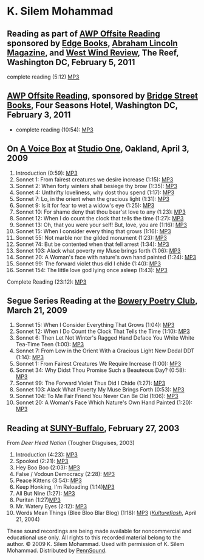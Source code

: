 K. Silem Mohammad
=================

Reading as part of [AWP Offsite Reading](http://writing.upenn.edu/pennsound/x/AWP-Offsite.php) sponsored by [Edge Books](http://www.aerialedge.com/), [Abraham Lincoln Magazine](http://abrahamlincolnmagazine.blogspot.com/), and [West Wind Review](http://westwindreview.blogspot.com/), The Reef, Washington DC, February 5, 2011
-------------------------------------------------------------------------------------------------------------------------------------------------------------------------------------------------------------------------------------------------------------------------------------------------------------------------------------

complete reading (5:12) [MP3](http://media.sas.upenn.edu/pennsound/authors/Mohammad/Mohammad-K-Selim_13_Complete-Reading_AWP-Off-Site_2-5-11.mp3)

[AWP Offsite Reading](http://writing.upenn.edu/pennsound/x/AWP-Offsite.php), sponsored by [Bridge Street Books](http://bridgestreetbooks.com/), Four Seasons Hotel, Washington DC, February 3, 2011
---------------------------------------------------------------------------------------------------------------------------------------------------------------------------------------------------

-   complete reading (10:54): [MP3](http://media.sas.upenn.edu/pennsound/groups/AWP-Off-Site/2-3-11/Mohammed-K-Silem_Complete-Reading_AWP-Off-Site_Washington-DC_2-3-11.mp3)

On [**A Voice Box**](A-Voice-Box.php) at [Studio One](http://andrewkenower.typepad.com/a_voice_box/2009/07/k-silem-mohhamad-studio-one-oakland-4309.html), Oakland, April 3, 2009
---------------------------------------------------------------------------------------------------------------------------------------------------------------------------------

1.  Introduction (0:59): [MP3](http://media.sas.upenn.edu/pennsound/authors/Mohammad/Studio-One/Mohammad-K-Silem_01_Introduction_Studio-One_Oakland_04-03-09.mp3)
2.  Sonnet 1: From fairest creatures we desire increase (1:15): [MP3](http://media.sas.upenn.edu/pennsound/authors/Mohammad/Studio-One/Mohammad-K-Silem_02_Sonnet-1_Studio-One_Oakland_04-03-09.mp3)
3.  Sonnet 2: When forty winters shall besiege thy brow (1:35): [MP3](http://media.sas.upenn.edu/pennsound/authors/Mohammad/Studio-One/Mohammad-K-Silem_03_Sonnet-2_Studio-One_Oakland_04-03-09.mp3)
4.  Sonnet 4: Unthrifty loveliness, why dost thou spend (1:17): [MP3](http://media.sas.upenn.edu/pennsound/authors/Mohammad/Studio-One/Mohammad-K-Silem_04_Sonnet-4_Studio-One_Oakland_04-03-09.mp3)
5.  Sonnet 7: Lo, in the orient when the gracious light (1:31): [MP3](http://media.sas.upenn.edu/pennsound/authors/Mohammad/Studio-One/Mohammad-K-Silem_05_Sonnet-7_Studio-One_Oakland_04-03-09.mp3)
6.  Sonnet 9: Is it for fear to wet a widow's eye (1:25): [MP3](http://media.sas.upenn.edu/pennsound/authors/Mohammad/Studio-One/Mohammad-K-Silem_06_Sonnet-9_Studio-One_Oakland_04-03-09.mp3)
7.  Sonnet 10: For shame deny that thou bear'st love to any (1:23): [MP3](http://media.sas.upenn.edu/pennsound/authors/Mohammad/Studio-One/Mohammad-K-Silem_07_Sonnet-10_Studio-One_Oakland_04-03-09.mp3)
8.  Sonnet 12: When I do count the clock that tells the time (1:27): [MP3](http://media.sas.upenn.edu/pennsound/authors/Mohammad/Studio-One/Mohammad-K-Silem_08_Sonnet-12_Studio-One_Oakland_04-03-09.mp3)
9.  Sonnet 13: Oh, that you were your self! But, love, you are (1:16): [MP3](http://media.sas.upenn.edu/pennsound/authors/Mohammad/Studio-One/Mohammad-K-Silem_09_Sonnet-13_Studio-One_Oakland_04-03-09.mp3)
10. Sonnet 15: When I consider every thing that grows (1:16): [MP3](http://media.sas.upenn.edu/pennsound/authors/Mohammad/Studio-One/Mohammad-K-Silem_10_Sonnet-15_Studio-One_Oakland_04-03-09.mp3)
11. Sonnet 55: Not marble nor the gilded monument (1:23): [MP3](http://media.sas.upenn.edu/pennsound/authors/Mohammad/Studio-One/Mohammad-K-Silem_11_Sonnet-55_Studio-One_Oakland_04-03-09.mp3)
12. Sonnet 74: But be contented when that fell arrest (1:34): [MP3](http://media.sas.upenn.edu/pennsound/authors/Mohammad/Studio-One/Mohammad-K-Silem_12_Sonnet-74_Studio-One_Oakland_04-03-09.mp3)
13. Sonnet 103: Alack what poverty my Muse brings forth (1:06): [MP3](http://media.sas.upenn.edu/pennsound/authors/Mohammad/Studio-One/Mohammad-K-Silem_13_Sonnet-103_Studio-One_Oakland_04-03-09.mp3)
14. Sonnet 20: A Woman's face with nature's own hand painted (1:24): [MP3](http://media.sas.upenn.edu/pennsound/authors/Mohammad/Studio-One/Mohammad-K-Silem_14_Sonnet-20_Studio-One_Oakland_04-03-09.mp3)
15. Sonnet 99: The forward violet thus did I chide (1:40): [MP3](http://media.sas.upenn.edu/pennsound/authors/Mohammad/Studio-One/Mohammad-K-Silem_15_Sonnet-99_Studio-One_Oakland_04-03-09.mp3)
16. Sonnet 154: The little love god lying once asleep (1:43): [MP3](http://media.sas.upenn.edu/pennsound/authors/Mohammad/Studio-One/Mohammad-K-Silem_16_Sonnet-154_Studio-One_Oakland_04-03-09.mp3)

Complete Reading (23:12): [MP3](http://media.sas.upenn.edu/pennsound/authors/Mohammad/Mohammad-K-Silem_Complete-Reading_Studio-One_Oakland_04-03-09.mp3)

Segue Series Reading at the [Bowery Poetry Club](http://writing.upenn.edu/pennsound/x/Segue-BPC.html), March 21, 2009
---------------------------------------------------------------------------------------------------------------------

1.  Sonnet 15: When I Consider Everything That Grows (1:04): [MP3](http://media.sas.upenn.edu/pennsound/authors/Mohammad/Segue-3-21-09/Mohammad-K-Silem_1_Sonnet-15_Segue-BPC_3-21-09.mp3)
2.  Sonnet 12: When I Do Count the Clock That Tells the Time (1:10): [MP3](http://media.sas.upenn.edu/pennsound/authors/Mohammad/Segue-3-21-09/Mohammad-K-Silem_2_Sonnet-12_Segue-BPC_3-21-09.mp3)
3.  Sonnet 6: Then Let Not Winter's Ragged Hand Deface You White White Tea-Time Teen
    (1:00): [MP3](http://media.sas.upenn.edu/pennsound/authors/Mohammad/Segue-3-21-09/Mohammad-K-Silem_3_Sonnet-6_Segue-BPC_3-21-09.mp3)
4.  Sonnet 7: From Low in the Orient With a Gracious Light New Dedal DDT
    (1:14): [MP3](http://media.sas.upenn.edu/pennsound/authors/Mohammad/Segue-3-21-09/Mohammad-K-Silem_4_Sonnet-7_Segue-BPC_3-21-09.mp3)
5.  Sonnet 1: From Fairest Creatures We Require Increase
    (1:00): [MP3](http://media.sas.upenn.edu/pennsound/authors/Mohammad/Segue-3-21-09/Mohammad-K-Silem_5_Sonnet-1_Segue-BPC_3-21-09.mp3)
6.  Sonnet 34: Why Didst Thou Promise Such a Beauteous Day?
    (0:58): [MP3](http://media.sas.upenn.edu/pennsound/authors/Mohammad/Segue-3-21-09/Mohammad-K-Silem_6_Sonnet-34_Segue-BPC_3-21-09.mp3)
7.  Sonnet 99: The Forward Violet Thus Did I Chide
    (1:27): [MP3](http://media.sas.upenn.edu/pennsound/authors/Mohammad/Segue-3-21-09/Mohammad-K-Silem_7_Sonnet-99_BPC_3-21-09.mp3)
8.  Sonnet 103: Alack What Poverty My Muse Brings Forth
    (0:53): [MP3](http://media.sas.upenn.edu/pennsound/authors/Mohammad/Segue-3-21-09/Mohammad-K-Silem_8_Sonnet-103_BPC_3-21-09.mp3)
9.  Sonnet 104: To Me Fair Friend You Never Can Be Old
    (1:06): [MP3](http://media.sas.upenn.edu/pennsound/authors/Mohammad/Segue-3-21-09/Mohammad-K-Silem_9_Sonnet-104_Segue-BPC_3-21-09.mp3)
10. Sonnet 20: A Woman's Face Which Nature's Own Hand Painted
    (1:20): [MP3](http://media.sas.upenn.edu/pennsound/authors/Mohammad/Segue-3-21-09/Mohammed-K-Silem_10_Sonnet-20_Segue-BPC_03-21-09.mp3)


Reading at [SUNY-Buffalo](Buffalo.php), February 27, 2003
---------------------------------------------------------

From *Deer Head Nation* (Tougher Disguises, 2003)

1.  Introduction (4:23): [MP3](http://media.sas.upenn.edu/pennsound/authors/Mohammad/Mohammad_K-Silem_01_intro_Buffalo_2-27-03.mp3)
2.  Spooked (2:21): [MP3](http://media.sas.upenn.edu/pennsound/authors/Mohammad/Mohammad_K-Silem_02_Spooked_Buffalo_2-27-03.mp3)
3.  Hey Boo Boo (2:03): [MP3](http://media.sas.upenn.edu/pennsound/authors/Mohammad/Mohammad_K-Silem_03_Hey-Boo-Boo_Buffalo_2-27-03.mp3)
4.  False / Vodoun Democracy (2:28): [MP3](http://media.sas.upenn.edu/pennsound/authors/Mohammad/Mohammad_K-Silem_04_False-Vuldoon-Demcrcy_Buffalo_2-27-03.mp3)
5.  Peace Kittens (3:54): [MP3](http://media.sas.upenn.edu/pennsound/authors/Mohammad/Mohammad_K-Silem_05_Peace-Kittens_Buffalo_2-27-03.mp3)
6.  Keep Honking, I'm Reloading (1:14)[MP3](http://media.sas.upenn.edu/pennsound/authors/Mohammad/Mohammad_K-Silem_06_Keep-Honkng-Im-Reloadng_Buffalo_2-27-03.mp3)
7.  All But Nine (1:27): [MP3](http://media.sas.upenn.edu/pennsound/authors/Mohammad/Mohammad_K-Silem_07_All-But-9_Buffalo_2-27-03.mp3)
8.  Puritan (1:27)[MP3](http://media.sas.upenn.edu/pennsound/authors/Mohammad/Mohammad_K-Silem_08_Puritan_Buffalo_2-27-03.mp3)
9.  Mr. Watery Eyes (2:12): [MP3](http://media.sas.upenn.edu/pennsound/authors/Mohammad/Mohammad_K-Silem_09_Mr-Watery-Eyes_Buffalo_2-27-03.mp3)
10. Words Mean Things (Blee Bloo Blar Blog) (1:18): [MP3](http://media.sas.upenn.edu/pennsound/authors/Mohammad/Mohammad_K-Silem_10_Wrds-Mean-Thngs_Buffalo_2-27-03.mp3) (*[Kultureflash](http://www.kultureflash.net/archive/85/poemmohammad.html)*,
    April 21, 2004)

These sound recordings are being made available for noncommercial and educational use only. All rights to this recorded material belong to the author.
© 2009 K. Silem Mohammad. Used with permission of K. Silem Mohammad. Distributed by [PennSound](../index.html).

